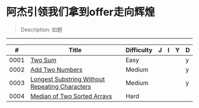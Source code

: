 # 阿杰引领我们拿到offer走向辉煌

> Description: 如题



--------



| #    | Title                                                        | Difficulty | J    | I    | Y    | D    |
| ---- | ------------------------------------------------------------ | ---------- | ---- | ---- | ---- | ---- |
| 0001 | [Two Sum](https://leetcode.com/problems/two-sum/)            | Easy       |      |      |      | y    |
| 0002 | [Add Two Numbers](https://leetcode.com/problems/add-two-numbers/) | Medium     |      |      |      | y    |
| 0003 | [Longest Substring Without Repeating Characters](https://leetcode.com/problems/longest-substring-without-repeating-characters/) | Medium     |      |      |      | y    |
| 0004 | [Median of Two Sorted Arrays](https://leetcode.com/problems/median-of-two-sorted-arrays/) | Hard       |      |      |      |      |

